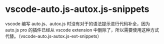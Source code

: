 # vscode-auto.js-autox.js-snippets
vscode 编写 auto.js、autox.js 时没有对于的语法提示进行代码补全，因为 auto.js pro 的插件已经从 vscode extension 中删除了，所以需要使用这种方式代替。（vscode-auto.js-autox.js-ext-snippets）
